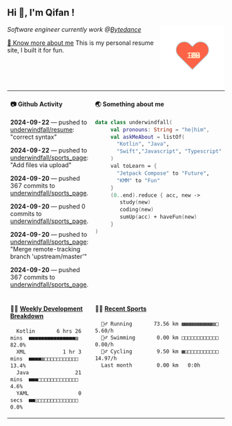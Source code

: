  <h2> Hi 👋, I'm Qifan ! </h2>
 <a href="https://github.com/underwindfall/iBeats"><img align="right" width="150px" src="https://raw.githubusercontent.com/underwindfall/iBeats/main/files/heart.svg"/></a>
 <p><em>Software engineer currently work @<a href="https://www.bytedance.com/en/">Bytedance</a></em></p>
 <p><a href="https://qifanyang.com/resume" target="_blank"> 🔭 Know more about me</a> This is my personal resume site, I built it for fun.</p>
 <table width="960px"><tr><td valign="top" width="50%">

  #### 📷 Github Activity
  <!-- githubActivity starts -->
**2024-09-22** — pushed to [underwindfall/resume](https://api.github.com/repos/underwindfall/resume): "correct syntax"

**2024-09-22** — pushed to [underwindfall/sports_page](https://api.github.com/repos/underwindfall/sports_page): "Add files via upload"

**2024-09-20** — pushed 367 commits to [underwindfall/sports_page](https://api.github.com/repos/underwindfall/sports_page).

**2024-09-20** — pushed 0 commits to [underwindfall/sports_page](https://api.github.com/repos/underwindfall/sports_page).

**2024-09-20** — pushed to [underwindfall/sports_page](https://api.github.com/repos/underwindfall/sports_page): "Merge remote-tracking branch 'upstream/master'"

**2024-09-20** — pushed 367 commits to [underwindfall/sports_page](https://api.github.com/repos/underwindfall/sports_page).
  <!-- githubActivity ends -->
  </td><td valign="top" width="50%">

  #### 🌏 Something about me
  <!-- profile starts -->
  ```kotlin
  data class underwindfall(
       val pronouns: String = "he|him",
       val askMeAbout = listOf(
         "Kotlin", "Java",
         "Swift","Javascript", "Typescript"
       )
       val toLearn = {
         "Jetpack Compose" to "Future",
         "KMM" to "Fun"
       }
       (0..end).reduce { acc, new ->
          study(new)
          coding(new)
          sumUp(acc) + haveFun(new)
       }
  )
  ```
  <!-- profile ends -->
  </td></tr><tr><td valign="top" width="50%">
  
  #### 🏊‍♂️ <a href="https://gist.github.com/underwindfall/377ee88ba1fabd1e93516e48ca9c61eb" target="_blank">Weekly Development Breakdown</a>
   <!-- codeTime starts -->
   ```text
     Kotlin       6 hrs 26 mins  ■■■■■■■■■■■■■■■▥  82.0%
     XML            1 hr 3 mins  ■■■■▥□□□□□□□□□□□  13.4%
     Java               21 mins  ■■■□□□□□□□□□□□□□   4.6%
     YAML                0 secs  ■■◱□□□□□□□□□□□□□   0.0%
   ```
   <!-- codeTime starts -->
   </td>
   <td valign="top" width="50%">

   #### 🤾‍♂️ <a href="https://gist.github.com/underwindfall/76198d6f6918f9f94d022c8ad881f98b" target="_blank">Recent Sports</a>

   <!-- Sports starts -->
   ```text
     ‍🏃‍♂️ Running       73.56 km ▩▩▩▩▩▩▩▩▩▩▨□  5.60/h
     🏊‍♂️ Swimming       0.00 km □□□□□□□□□□□□  0.00/h
     🚴‍♂️ Cycling        9.50 km ▩◱□□□□□□□□□□ 14.97/h
     Last month        0.00 km   0:0h
   ```
   <!-- Sports ends -->
   </td></tr></table>